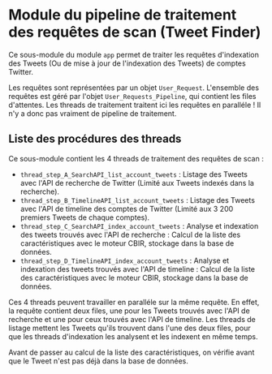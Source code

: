# Module du pipeline de traitement des requêtes de scan (Tweet Finder)

Ce sous-module du module `app` permet de traiter les requêtes d'indexation des Tweets (Ou de mise à jour de l'indexation des Tweets) de comptes Twitter.

Les requêtes sont représentées par un objet `User_Request`. L'ensemble des requêtes est géré par l'objet `User_Requests_Pipeline`, qui contient les files d'attentes. Les threads de traitement traitent ici les requêtes en paralléle ! Il n'y a donc pas vraiment de pipeline de traitement.


## Liste des procédures des threads

Ce sous-module contient les 4 threads de traitement des requêtes de scan :

- `thread_step_A_SearchAPI_list_account_tweets` : Listage des Tweets avec l'API de recherche de Twitter (Limité aux Tweets indexés dans la recherche).
- `thread_step_B_TimelineAPI_list_account_tweets` : Listage des Tweets avec l'API de timeline des comptes de Twitter (Limité aux 3 200 premiers Tweets de chaque comptes).
- `thread_step_C_SearchAPI_index_account_tweets` : Analyse et indexation des tweets trouvés avec l'API de recherche : Calcul de la liste des caractéristiques avec le moteur CBIR, stockage dans la base de données.
- `thread_step_D_TimelineAPI_index_account_tweets` : Analyse et indexation des tweets trouvés avec l'API de timeline : Calcul de la liste des caractéristiques avec le moteur CBIR, stockage dans la base de données.

Ces 4 threads peuvent travailler en paralléle sur la même requête. En effet, la requête contient deux files, une pour les Tweets trouvés avec l'API de recherche et une pour ceux trouvés avec l'API de timeline. Les threads de listage mettent les Tweets qu'ils trouvent dans l'une des deux files, pour que les threads d'indexation les analysent et les indexent en même temps.

Avant de passer au calcul de la liste des caractéristiques, on vérifie avant que le Tweet n'est pas déjà dans la base de données.
